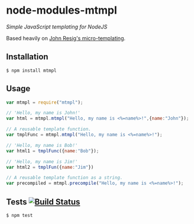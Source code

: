 # node-modules-mtmpl

_Simple JavaScript templating for NodeJS_

Based heavily on [John Resig's micro-templating](http://ejohn.org/blog/javascript-micro-templating/).

## Installation

    $ npm install mtmpl
    
## Usage

````javascript
var mtmpl = require("mtmpl");

// 'Hello, my name is John!'
var html = mtmpl.mtmpl("Hello, my name is <%=name%>!",{name:"John"});

// A reusable template function.
var tmplFunc = mtmpl.mtmpl("Hello, my name is <%=name%>!");

// 'Hello, my name is Bob!'
var html1 = tmplFunc({name:"Bob"});

// 'Hello, my name is Jim!'
var html2 = tmplFun({name:"Jim"})

// A reusable template function as a string.
var precompiled = mtmpl.precompile("Hello, my name is <%=name%>!");
````

## Tests [![Build Status](https://travis-ci.org/theakman2/node-modules-mtmpl.png?branch=master)](https://travis-ci.org/theakman2/node-modules-mtmpl)

    $ npm test